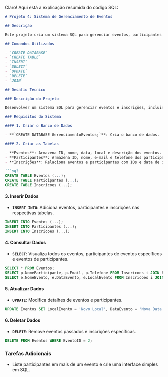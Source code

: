Claro! Aqui está a explicação resumida do código SQL:

```markdown
# Projeto 4: Sistema de Gerenciamento de Eventos

## Descrição

Este projeto cria um sistema SQL para gerenciar eventos, participantes e inscrições. O sistema armazena e permite manipular dados sobre eventos, participantes e suas inscrições.

## Comandos Utilizados

- `CREATE DATABASE`
- `CREATE TABLE`
- `INSERT`
- `SELECT`
- `UPDATE`
- `DELETE`
- `JOIN`

## Desafio Técnico

### Descrição do Projeto

Desenvolver um sistema SQL para gerenciar eventos e inscrições, incluindo a criação de banco de dados e tabelas, inserção, consulta, atualização e exclusão de dados.

### Requisitos do Sistema

#### 1. Criar o Banco de Dados

- **`CREATE DATABASE GerenciamentoEventos;`**: Cria o banco de dados.

#### 2. Criar as Tabelas

- **Eventos**: Armazena ID, nome, data, local e descrição dos eventos.
- **Participantes**: Armazena ID, nome, e-mail e telefone dos participantes.
- **Inscrições**: Relaciona eventos e participantes com IDs e data de inscrição.

```sql
CREATE TABLE Eventos (...);
CREATE TABLE Participantes (...);
CREATE TABLE Inscricoes (...);
```

#### 3. Inserir Dados

- **`INSERT INTO`**: Adiciona eventos, participantes e inscrições nas respectivas tabelas.

```sql
INSERT INTO Eventos (...);
INSERT INTO Participantes (...);
INSERT INTO Inscricoes (...);
```

#### 4. Consultar Dados

- **`SELECT`**: Visualiza todos os eventos, participantes de eventos específicos e eventos de participantes.

```sql
SELECT * FROM Eventos;
SELECT p.NomeParticipante, p.Email, p.Telefone FROM Inscricoes i JOIN Participantes p ON i.ParticipanteID = p.ParticipanteID WHERE i.EventoID = 1;
SELECT e.NomeEvento, e.DataEvento, e.LocalEvento FROM Inscricoes i JOIN Eventos e ON i.EventoID = e.EventoID WHERE i.ParticipanteID = 1;
```

#### 5. Atualizar Dados

- **`UPDATE`**: Modifica detalhes de eventos e participantes.

```sql
UPDATE Eventos SET LocalEvento = 'Novo Local', DataEvento = 'Nova Data' WHERE EventoID = 1;
```

#### 6. Deletar Dados

- **`DELETE`**: Remove eventos passados e inscrições específicas.

```sql
DELETE FROM Eventos WHERE EventoID = 2;
```

### Tarefas Adicionais

- Liste participantes em mais de um evento e crie uma interface simples em SQL.
